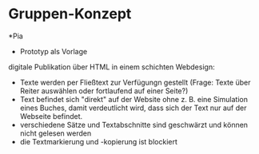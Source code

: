 # Gruppen-Konzept

*Pia

- Prototyp als Vorlage

digitale Publikation über HTML in einem schichten Webdesign:

- Texte werden per Fließtext zur Verfügungn gestellt (Frage: Texte über Reiter auswählen oder fortlaufend auf einer Seite?)
- Text befindet sich "direkt" auf der Website ohne z. B. eine Simulation eines Buches, damit verdeutlicht wird, dass sich der Text nur auf der Webseite befindet.
- verschiedene Sätze und Textabschnitte sind geschwärzt und können nicht gelesen werden
- die Textmarkierung und -kopierung ist blockiert

